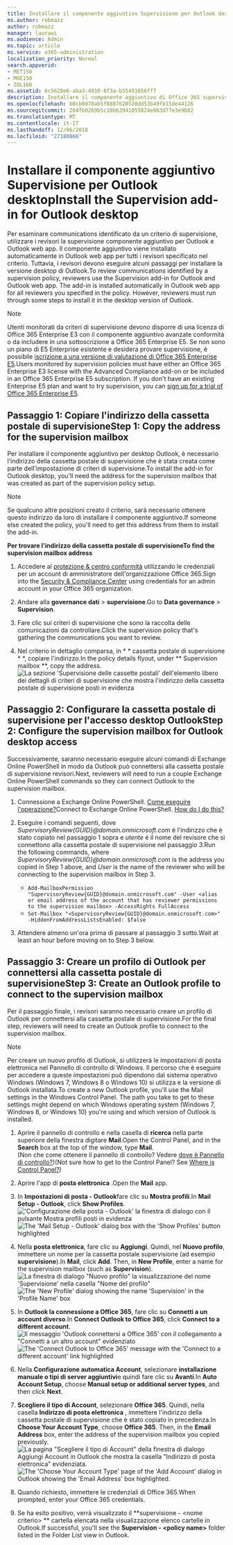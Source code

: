 ```yaml
---
title: Installare il componente aggiuntivo Supervisione per Outlook desktop
ms.author: robmazz
author: robmazz
manager: laurawi
ms.audience: Admin
ms.topic: article
ms.service: o365-administration
localization_priority: Normal
search.appverid:
- MET150
- MOE150
- ZOL160
ms.assetid: 6c5620e6-aba3-4910-8f3a-b55451656ff7
description: Installare il componente aggiuntivo di Office 365 supervisione per la versione desktop di Outlook
ms.openlocfilehash: b0cb0d78ab5f8887628528dd53b49fb15de44126
ms.sourcegitcommit: 204fb0269b5c10b63941055824e863d77e3e9b02
ms.translationtype: MT
ms.contentlocale: it-IT
ms.lasthandoff: 12/06/2018
ms.locfileid: "27180866"
---
```

# <a name="install-the-supervision-add-in-for-outlook-desktop"></a><span data-ttu-id="7073a-103">Installare il componente aggiuntivo Supervisione per Outlook desktop</span><span class="sxs-lookup"><span data-stu-id="7073a-103">Install the Supervision add-in for Outlook desktop</span></span>

<span data-ttu-id="7073a-p101">Per esaminare communications identificato da un criterio di supervisione, utilizzare i revisori la supervisione componente aggiuntivo per Outlook e Outlook web app. Il componente aggiuntivo viene installato automaticamente in Outlook web app per tutti i revisori specificato nel criterio. Tuttavia, i revisori devono eseguire alcuni passaggi per installare la versione desktop di Outlook.</span><span class="sxs-lookup"><span data-stu-id="7073a-p101">To review communications identified by a supervision policy, reviewers use the Supervision add-in for Outlook and Outlook web app. The add-in is installed automatically in Outlook web app for all reviewers you specified in the policy. However, reviewers must run through some steps to install it in the desktop version of Outlook.</span></span>
  
> [!NOTE]
> <span data-ttu-id="7073a-p102">Utenti monitorati da criteri di supervisione devono disporre di una licenza di Office 365 Enterprise E3 con il componente aggiuntivo avanzate conformità o da includere in una sottoscrizione a Office 365 Enterprise E5. Se non sono un piano di E5 Enterprise esistente e desidera provare supervisione, è possibile [iscrizione a una versione di valutazione di Office 365 Enterprise E5](https://go.microsoft.com/fwlink/p/?LinkID=698279).</span><span class="sxs-lookup"><span data-stu-id="7073a-p102">Users monitored by supervision policies must have either an Office 365 Enterprise E3 license with the Advanced Compliance add-on or be included in an Office 365 Enterprise E5 subscription. If you don't have an existing Enterprise E5 plan and want to try supervision, you can [sign up for a trial of Office 365 Enterprise E5](https://go.microsoft.com/fwlink/p/?LinkID=698279).</span></span>
  
## <a name="step-1-copy-the-address-for-the-supervision-mailbox"></a><span data-ttu-id="7073a-109">Passaggio 1: Copiare l'indirizzo della cassetta postale di supervisione</span><span class="sxs-lookup"><span data-stu-id="7073a-109">Step 1: Copy the address for the supervision mailbox</span></span>

<span data-ttu-id="7073a-110">Per installare il componente aggiuntivo per desktop Outlook, è necessario l'indirizzo della cassetta postale di supervisione che è stata creata come parte dell'impostazione di criteri di supervisione.</span><span class="sxs-lookup"><span data-stu-id="7073a-110">To install the add-in for Outlook desktop, you'll need the address for the supervision mailbox that was created as part of the supervision policy setup.</span></span>
  
> [!NOTE]
> <span data-ttu-id="7073a-111">Se qualcuno altre posizioni creato il criterio, sarà necessario ottenere questo indirizzo da loro di installare il componente aggiuntivo.</span><span class="sxs-lookup"><span data-stu-id="7073a-111">If someone else created the policy, you'll need to get this address from them to install the add-in.</span></span>
 
 <span data-ttu-id="7073a-112">**Per trovare l'indirizzo della cassetta postale di supervisione**</span><span class="sxs-lookup"><span data-stu-id="7073a-112">**To find the supervision mailbox address**</span></span>
  
1. <span data-ttu-id="7073a-113">Accedere al [protezione &amp; centro conformità](https://protection.office.com) utilizzando le credenziali per un account di amministratore dell'organizzazione Office 365.</span><span class="sxs-lookup"><span data-stu-id="7073a-113">Sign into the [Security &amp; Compliance Center](https://protection.office.com) using credentials for an admin account in your Office 365 organization.</span></span>
    
2. <span data-ttu-id="7073a-114">Andare alla **governance dati** \> **supervisione**.</span><span class="sxs-lookup"><span data-stu-id="7073a-114">Go to **Data governance** \> **Supervision**.</span></span>
    
3. <span data-ttu-id="7073a-115">Fare clic sui criteri di supervisione che sono la raccolta delle comunicazioni da controllare.</span><span class="sxs-lookup"><span data-stu-id="7073a-115">Click the supervision policy that's gathering the communications you want to review.</span></span>
    
4. <span data-ttu-id="7073a-116">Nel criterio in dettaglio comparsa, in \* \* cassetta postale di supervisione \* \*, copiare l'indirizzo.</span><span class="sxs-lookup"><span data-stu-id="7073a-116">In the policy details flyout, under \*\* Supervision mailbox \*\*, copy the address.</span></span><br/>![La sezione 'Supervisione delle cassette postali' dell'elemento libero dei dettagli di criteri di supervisione che mostra l'indirizzo della cassetta postale di supervisione posti in evidenza](media/71779d0e-4f01-4dd3-8234-5f9c30eeb067.jpg)
  
## <a name="step-2-configure-the-supervision-mailbox-for-outlook-desktop-access"></a><span data-ttu-id="7073a-118">Passaggio 2: Configurare la cassetta postale di supervisione per l'accesso desktop Outlook</span><span class="sxs-lookup"><span data-stu-id="7073a-118">Step 2: Configure the supervision mailbox for Outlook desktop access</span></span>

<span data-ttu-id="7073a-119">Successivamente, saranno necessario eseguire alcuni comandi di Exchange Online PowerShell in modo da Outlook può connettersi alla cassetta postale di supervisione revisori.</span><span class="sxs-lookup"><span data-stu-id="7073a-119">Next, reviewers will need to run a couple Exchange Online PowerShell commands so they can connect Outlook to the supervision mailbox.</span></span>
  
1. <span data-ttu-id="7073a-p103">Connessione a Exchange Online PowerShell. [Come eseguire l'operazione?](https://docs.microsoft.com/powershell/exchange/exchange-online/connect-to-exchange-online-powershell/connect-to-exchange-online-powershell)</span><span class="sxs-lookup"><span data-stu-id="7073a-p103">Connect to Exchange Online PowerShell. [How do I do this?](https://docs.microsoft.com/powershell/exchange/exchange-online/connect-to-exchange-online-powershell/connect-to-exchange-online-powershell)</span></span>
    
2. <span data-ttu-id="7073a-122">Eseguire i comandi seguenti, dove *SupervisoryReview{GUID}@domain.onmicrosoft.com* è l'indirizzo che è stato copiato nel passaggio 1 sopra e *utente* è il nome del revisore che si connettono alla cassetta postale di supervisione nel passaggio 3.</span><span class="sxs-lookup"><span data-stu-id="7073a-122">Run the following commands, where  *SupervisoryReview{GUID}@domain.onmicrosoft.com*  is the address you copied in Step 1 above, and  *User*  is the name of the reviewer who will be connecting to the supervision mailbox in Step 3.</span></span>
    - ```Add-MailboxPermission "SupervisoryReview{GUID}@domain.onmicrosoft.com" -User <alias or email address of the account that has reviewer permissions to the supervision mailbox> -AccessRights FullAccess```<br/>
    - ```Set-Mailbox "<SupervisoryReview{GUID}@domain.onmicrosoft.com>" -HiddenFromAddressListsEnabled: $false```
    
3. <span data-ttu-id="7073a-123">Attendere almeno un'ora prima di passare al passaggio 3 sotto.</span><span class="sxs-lookup"><span data-stu-id="7073a-123">Wait at least an hour before moving on to Step 3 below.</span></span>
    
## <a name="step-3-create-an-outlook-profile-to-connect-to-the-supervision-mailbox"></a><span data-ttu-id="7073a-124">Passaggio 3: Creare un profilo di Outlook per connettersi alla cassetta postale di supervisione</span><span class="sxs-lookup"><span data-stu-id="7073a-124">Step 3: Create an Outlook profile to connect to the supervision mailbox</span></span>

<span data-ttu-id="7073a-125">Per il passaggio finale, i revisori saranno necessario creare un profilo di Outlook per connettersi alla cassetta postale di supervisione.</span><span class="sxs-lookup"><span data-stu-id="7073a-125">For the final step, reviewers will need to create an Outlook profile to connect to the supervision mailbox.</span></span>
 
> [!NOTE]
> <span data-ttu-id="7073a-p104">Per creare un nuovo profilo di Outlook, si utilizzerà le impostazioni di posta elettronica nel Pannello di controllo di Windows. Il percorso che è eseguire per accedere a queste impostazioni può dipendono dal sistema operativo Windows (Windows 7, Windows 8 o Windows 10) si utilizza e la versione di Outlook installata.</span><span class="sxs-lookup"><span data-stu-id="7073a-p104">To create a new Outlook profile, you'll use the Mail settings in the Windows Control Panel. The path you take to get to these settings might depend on which Windows operating system (Windows 7, Windows 8, or Windows 10) you're using and which version of Outlook is installed.</span></span>
  
1. <span data-ttu-id="7073a-128">Aprire il pannello di controllo e nella casella di **ricerca** nella parte superiore della finestra digitare **Mail**.</span><span class="sxs-lookup"><span data-stu-id="7073a-128">Open the Control Panel, and in the **Search** box at the top of the window, type **Mail**.</span></span><br/><span data-ttu-id="7073a-p105">(Non che come ottenere il pannello di controllo? Vedere [dove è Pannello di controllo?](https://support.microsoft.com/help/13764/windows-where-is-control-panel))</span><span class="sxs-lookup"><span data-stu-id="7073a-p105">(Not sure how to get to the Control Panel? See [Where is Control Panel?](https://support.microsoft.com/help/13764/windows-where-is-control-panel))</span></span>
  
2. <span data-ttu-id="7073a-131">Aprire l'app di **posta elettronica** .</span><span class="sxs-lookup"><span data-stu-id="7073a-131">Open the **Mail** app.</span></span>
    
3. <span data-ttu-id="7073a-132">In **Impostazioni di posta - Outlook**fare clic su **Mostra profili**.</span><span class="sxs-lookup"><span data-stu-id="7073a-132">In **Mail Setup - Outlook**, click **Show Profiles**.</span></span><br/><span data-ttu-id="7073a-133">!['Configurazione della posta - Outlook' la finestra di dialogo con il pulsante Mostra profili posti in evidenza](media/28b5dae9-d10c-4f2b-926a-294c857d555c.jpg)</span><span class="sxs-lookup"><span data-stu-id="7073a-133">![The 'Mail Setup - Outlook' dialog box with the 'Show Profiles' button highlighted](media/28b5dae9-d10c-4f2b-926a-294c857d555c.jpg)</span></span>
  
4. <span data-ttu-id="7073a-p106">Nella **posta elettronica**, fare clic su **Aggiungi**. Quindi, nel **Nuovo profilo**, immettere un nome per la cassetta postale supervisione (ad esempio **supervisione**).</span><span class="sxs-lookup"><span data-stu-id="7073a-p106">In **Mail**, click **Add**. Then, in **New Profile**, enter a name for the supervision mailbox (such as **Supervision**).</span></span><br/><span data-ttu-id="7073a-136">![La finestra di dialogo "Nuovo profilo" la visualizzazione del nome 'Supervisione' nella casella "Nome del profilo"](media/d02ae181-b541-4ec6-8f51-698f30033204.jpg)</span><span class="sxs-lookup"><span data-stu-id="7073a-136">![The 'New Profile' dialog showing the name 'Supervision' in the 'Profile Name' box](media/d02ae181-b541-4ec6-8f51-698f30033204.jpg)</span></span>
  
5. <span data-ttu-id="7073a-137">In **Outlook la connessione a Office 365**, fare clic su **Connetti a un account diverso**.</span><span class="sxs-lookup"><span data-stu-id="7073a-137">In **Connect Outlook to Office 365**, click **Connect to a different account**.</span></span><br/><span data-ttu-id="7073a-138">![Il messaggio 'Outlook connettersi a Office 365' con il collegamento a "Connetti a un altro account" evidenziato](media/fac49ff8-a7f0-4e82-a271-9ec045a95de1.jpg)</span><span class="sxs-lookup"><span data-stu-id="7073a-138">![The 'Connect Outlook to Office 365' message with the 'Connect to a different account' link highlighted](media/fac49ff8-a7f0-4e82-a271-9ec045a95de1.jpg)</span></span>
  
6. <span data-ttu-id="7073a-139">Nella **Configurazione automatica Account**, selezionare **installazione manuale o tipi di server aggiuntivi**e quindi fare clic su **Avanti**.</span><span class="sxs-lookup"><span data-stu-id="7073a-139">In **Auto Account Setup**, choose **Manual setup or additional server types**, and then click **Next**.</span></span>
    
7. <span data-ttu-id="7073a-p107">**Scegliere il tipo di Account**, selezionare **Office 365**. Quindi, nella casella **Indirizzo di posta elettronica** , immettere l'indirizzo della cassetta postale di supervisione che è stato copiato in precedenza.</span><span class="sxs-lookup"><span data-stu-id="7073a-p107">In **Choose Your Account Type**, choose **Office 365**. Then, in the **Email Address** box, enter the address of the supervision mailbox you copied previously.</span></span><br/><span data-ttu-id="7073a-142">![La pagina "Scegliere il tipo di Account" della finestra di dialogo Aggiungi Account in Outlook che mostra la casella "Indirizzo di posta elettronica" evidenziata.](media/4f601236-9f69-4cf6-a58c-0b91204aa8cb.jpg)</span><span class="sxs-lookup"><span data-stu-id="7073a-142">![The 'Choose Your Account Type' page of the 'Add Account' dialog in Outlook showing the 'Email Address' box highlighted.](media/4f601236-9f69-4cf6-a58c-0b91204aa8cb.jpg)</span></span>
  
8. <span data-ttu-id="7073a-143">Quando richiesto, immettere le credenziali di Office 365.</span><span class="sxs-lookup"><span data-stu-id="7073a-143">When prompted, enter your Office 365 credentials.</span></span>
    
9. <span data-ttu-id="7073a-144">Se ha esito positivo, verrà visualizzato il \*\*supervisione - \<nome criterio\> \*\* cartella elencata nella visualizzazione elenco cartelle in Outlook.</span><span class="sxs-lookup"><span data-stu-id="7073a-144">If successful, you'll see the **Supervision - \<policy name\>** folder listed in the Folder List view in Outlook.</span></span>